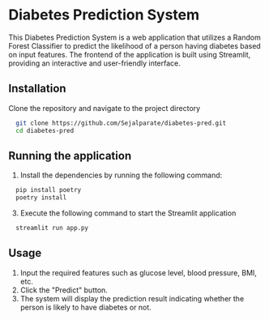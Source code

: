 
# Diabetes Prediction System

This Diabetes Prediction System is a web application that utilizes a Random Forest Classifier to predict the likelihood of a person having diabetes based on input features. The frontend of the application is built using Streamlit, providing an interactive and user-friendly interface.




## Installation

Clone the repository and navigate to the project directory

```bash
  git clone https://github.com/Sejalparate/diabetes-pred.git
  cd diabetes-pred

```


    
## Running the application

1. Install the dependencies by running the following command:
```bash
  pip install poetry
  poetry install
```

3. Execute the following command to start the Streamlit application

```bash
  streamlit run app.py
```


## Usage

1. Input the required features such as glucose level, blood pressure, BMI, etc.
2. Click the "Predict" button.
3. The system will display the prediction result indicating whether the person is likely to have diabetes or not.


